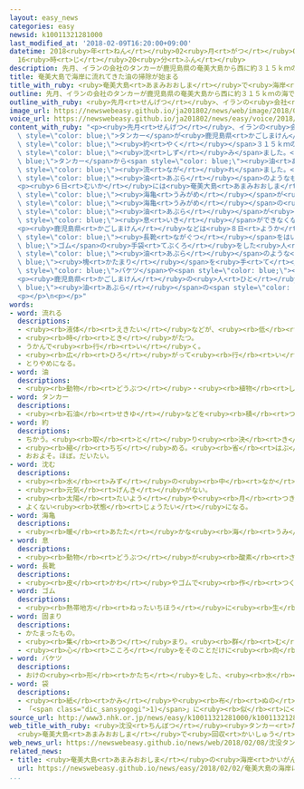 ```yaml
---
layout: easy_news
categories: easy
newsid: k10011321281000
last_modified_at: '2018-02-09T16:20:00+09:00'
datetime: 2018<ruby>年<rt>ねん</rt></ruby>02<ruby>月<rt>がつ</rt></ruby>09<ruby>日<rt>にち</rt></ruby>
  16<ruby>時<rt>じ</rt></ruby>20<ruby>分<rt>ふん</rt></ruby>
description: 先月、イランの会社のタンカーが鹿児島県の奄美大島から西に約３１５ｋｍの海で沈みました。
title: 奄美大島で海岸に流れてきた油の掃除が始まる
title_with_ruby: <ruby>奄美大島<rt>あまみおおしま</rt></ruby>で<ruby>海岸<rt>かいがん</rt></ruby>に<ruby>流<rt>なが</rt></ruby>れてきた<ruby>油<rt>あぶら</rt></ruby>の<ruby>掃除<rt>そうじ</rt></ruby>が<ruby>始<rt>はじ</rt></ruby>まる
outline: 先月、イランの会社のタンカーが鹿児島県の奄美大島から西に約３１５ｋｍの海で沈みました。
outline_with_ruby: <ruby>先月<rt>せんげつ</rt></ruby>、イランの<ruby>会社<rt>かいしゃ</rt></ruby>のタンカーが<ruby>鹿児島県<rt>かごしまけん</rt></ruby>の<ruby>奄美大島<rt>あまみおおしま</rt></ruby>から<ruby>西<rt>にし</rt></ruby>に<ruby>約<rt>やく</rt></ruby>３１５ｋｍの<ruby>海<rt>うみ</rt></ruby>で<ruby>沈<rt>しず</rt></ruby>みました。
image_url: https://newswebeasy.github.io/ja201802/news/web/image/2018/02/08/K10011321281_1802081939_1802081956_01_02.jpg
voice_url: https://newswebeasy.github.io/ja201802/news/easy/voice/2018/02/09/k10011321281000.mp3
content_with_ruby: "<p><ruby>先月<rt>せんげつ</rt></ruby>、イランの<ruby>会社<rt>かいしゃ</rt></ruby>の<span\
  \ style=\"color: blue;\">タンカー</span>が<ruby>鹿児島県<rt>かごしまけん</rt></ruby>の<ruby>奄美大島<rt>あまみおおしま</rt></ruby>から<ruby>西<rt>にし</rt></ruby>に<span\
  \ style=\"color: blue;\"><ruby>約<rt>やく</rt></ruby></span>３１５ｋｍの<ruby>海<rt>うみ</rt></ruby>で<span\
  \ style=\"color: blue;\"><ruby>沈<rt>しず</rt></ruby>み</span>ました。<span style=\"color:\
  \ blue;\">タンカー</span>から<span style=\"color: blue;\"><ruby>油<rt>あぶら</rt></ruby></span>が<ruby>出<rt>で</rt></ruby>て、<ruby>海<rt>うみ</rt></ruby>に<span\
  \ style=\"color: blue;\"><ruby>流<rt>なが</rt></ruby>れ</span>ました。</p>\n<p><ruby>８日<rt>ようか</rt></ruby><ruby>午後<rt>ごご</rt></ruby>５<ruby>時<rt>じ</rt></ruby>までに、<ruby>鹿児島県<rt>かごしまけん</rt></ruby>の<ruby>奄美大島<rt>あまみおおしま</rt></ruby>や<ruby>屋久島<rt>やくしま</rt></ruby>、<ruby>徳之島<rt>とくのしま</rt></ruby>など１０の<ruby>島<rt>しま</rt></ruby>で、<ruby>黒<rt>くろ</rt></ruby>い<span\
  \ style=\"color: blue;\"><ruby>油<rt>あぶら</rt></ruby></span>のようなものが<ruby>見<rt>み</rt></ruby>つかりました。</p>\n\
  <p><ruby>６日<rt>むいか</rt></ruby>には<ruby>奄美大島<rt>あまみおおしま</rt></ruby>の<ruby>海岸<rt>かいがん</rt></ruby>で、<span\
  \ style=\"color: blue;\"><ruby>海亀<rt>うみがめ</rt></ruby></span>が<ruby>死<rt>し</rt></ruby>んでいました。<span\
  \ style=\"color: blue;\"><ruby>海亀<rt>うみがめ</rt></ruby></span>の<ruby>口<rt>くち</rt></ruby>の<ruby>中<rt>なか</rt></ruby>には<span\
  \ style=\"color: blue;\"><ruby>油<rt>あぶら</rt></ruby></span>が<ruby>残<rt>のこ</rt></ruby>っていて、<span\
  \ style=\"color: blue;\"><ruby>息<rt>いき</rt></ruby></span>ができなくなって<ruby>死<rt>し</rt></ruby>んだようです。</p>\n\
  <p><ruby>鹿児島県<rt>かごしまけん</rt></ruby>などは<ruby>８日<rt>ようか</rt></ruby>から<ruby>海岸<rt>かいがん</rt></ruby>の<ruby>掃除<rt>そうじ</rt></ruby>を<ruby>始<rt>はじ</rt></ruby>めました。<ruby>奄美大島<rt>あまみおおしま</rt></ruby>では、<span\
  \ style=\"color: blue;\"><ruby>長靴<rt>ながぐつ</rt></ruby></span>をはいて<span style=\"color:\
  \ blue;\">ゴム</span>の<ruby>手袋<rt>てぶくろ</rt></ruby>をした<ruby>人<rt>ひと</rt></ruby>たちが、<ruby>黒<rt>くろ</rt></ruby>い<span\
  \ style=\"color: blue;\"><ruby>油<rt>あぶら</rt></ruby></span>のような<span style=\"color:\
  \ blue;\"><ruby>塊<rt>かたまり</rt></ruby></span>を<ruby>手<rt>て</rt></ruby>で<ruby>拾<rt>ひろ</rt></ruby>って<span\
  \ style=\"color: blue;\">バケツ</span>や<span style=\"color: blue;\"><ruby>袋<rt>ふくろ</rt></ruby></span>に<ruby>入<rt>い</rt></ruby>れていました。</p>\n\
  <p><ruby>鹿児島県<rt>かごしまけん</rt></ruby>の<ruby>人<rt>ひと</rt></ruby>は「<span style=\"color:\
  \ blue;\"><ruby>油<rt>あぶら</rt></ruby></span>の<span style=\"color: blue;\"><ruby>塊<rt>かたまり</rt></ruby></span>は<ruby>人<rt>ひと</rt></ruby>が<ruby>手<rt>て</rt></ruby>で<ruby>拾<rt>ひろ</rt></ruby>わなければなりません。<ruby>掃除<rt>そうじ</rt></ruby>する<ruby>人<rt>ひと</rt></ruby>の<ruby>安全<rt>あんぜん</rt></ruby>に<ruby>気<rt>き</rt></ruby>をつけて、<ruby>海岸<rt>かいがん</rt></ruby>をきれいにしたいです」と<ruby>話<rt>はな</rt></ruby>しています。</p>\n\
  <p></p>\n<p></p>"
words:
- word: 流れる
  descriptions:
  - <ruby><rb>液体</rb><rt>えきたい</rt></ruby>などが、<ruby><rb>低</rb><rt>ひく</rt></ruby>いほうへ<ruby><rb>動</rb><rt>うご</rt></ruby>く。
  - <ruby><rb>時</rb><rt>とき</rt></ruby>がたつ。
  - うかんで<ruby><rb>行</rb><rt>い</rt></ruby>く。
  - <ruby><rb>広</rb><rt>ひろ</rt></ruby>がって<ruby><rb>行</rb><rt>い</rt></ruby>く。
  - とりやめになる。
- word: 油
  descriptions:
  - <ruby><rb>動物</rb><rt>どうぶつ</rt></ruby>・<ruby><rb>植物</rb><rt>しょくぶつ</rt></ruby>・<ruby><rb>鉱物</rb><rt>こうぶつ</rt></ruby>からとった、<ruby><rb>水</rb><rt>みず</rt></ruby>と<ruby><rb>混</rb><rt>ま</rt></ruby>ざらない、<ruby><rb>燃</rb><rt>も</rt></ruby>えやすい<ruby><rb>液体</rb><rt>えきたい</rt></ruby>。
- word: タンカー
  descriptions:
  - <ruby><rb>石油</rb><rt>せきゆ</rt></ruby>などを<ruby><rb>積</rb><rt>つ</rt></ruby>んで<ruby><rb>運</rb><rt>はこ</rt></ruby>ぶ<ruby><rb>船</rb><rt>ふね</rt></ruby>。<ruby><rb>油送船</rb><rt>ゆそうせん</rt></ruby>。
- word: 約
  descriptions:
  - ちかう。<ruby><rb>取</rb><rt>と</rt></ruby>り<ruby><rb>決</rb><rt>き</rt></ruby>める。
  - <ruby><rb>縮</rb><rt>ちぢ</rt></ruby>める。<ruby><rb>省</rb><rt>はぶ</rt></ruby>く。<ruby><rb>簡単</rb><rt>かんたん</rt></ruby>にする。
  - おおよそ。ほぼ。だいたい。
- word: 沈む
  descriptions:
  - <ruby><rb>水</rb><rt>みず</rt></ruby>の<ruby><rb>中</rb><rt>なか</rt></ruby>に<ruby><rb>深</rb><rt>ふか</rt></ruby>く<ruby><rb>入</rb><rt>はい</rt></ruby>る。
  - <ruby><rb>元気</rb><rt>げんき</rt></ruby>がない。
  - <ruby><rb>太陽</rb><rt>たいよう</rt></ruby>や<ruby><rb>月</rb><rt>つき</rt></ruby>が<ruby><rb>地平線</rb><rt>ちへいせん</rt></ruby>にかくれる。
  - よくない<ruby><rb>状態</rb><rt>じょうたい</rt></ruby>になる。
- word: 海亀
  descriptions:
  - <ruby><rb>暖</rb><rt>あたた</rt></ruby>かな<ruby><rb>海</rb><rt>うみ</rt></ruby>にすむ、<ruby><rb>大</rb><rt>おお</rt></ruby>きなカメ。アカウミガメ・アオウミガメなどがいる。こうらは<ruby><rb>１</rb><rt>いち</rt></ruby>～<ruby><rb>２</rb><rt>に</rt></ruby>メートルにもなる。<ruby><rb>卵</rb><rt>たまご</rt></ruby>は、<ruby><rb>陸</rb><rt>りく</rt></ruby>に<ruby><rb>上</rb><rt>あ</rt></ruby>がって<ruby><rb>砂浜</rb><rt>すなはま</rt></ruby>で<ruby><rb>産</rb><rt>う</rt></ruby>む。
- word: 息
  descriptions:
  - <ruby><rb>動物</rb><rt>どうぶつ</rt></ruby>が<ruby><rb>酸素</rb><rt>さんそ</rt></ruby>を<ruby><rb>取</rb><rt>と</rt></ruby>るために、<ruby><rb>空気</rb><rt>くうき</rt></ruby>を<ruby><rb>吸</rb><rt>す</rt></ruby>ったり、はいたりすること。また、その<ruby><rb>空気</rb><rt>くうき</rt></ruby>。
- word: 長靴
  descriptions:
  - <ruby><rb>皮</rb><rt>かわ</rt></ruby>やゴムで<ruby><rb>作</rb><rt>つく</rt></ruby>った、ひざの<ruby><rb>近</rb><rt>ちか</rt></ruby>くまである<ruby><rb>長</rb><rt>なが</rt></ruby>いくつ。
- word: ゴム
  descriptions:
  - <ruby><rb>熱帯地方</rb><rt>ねったいちほう</rt></ruby>に<ruby><rb>生</rb><rt>は</rt></ruby>える、ゴムの<ruby><rb>木</rb><rt>き</rt></ruby>のしるで<ruby><rb>作</rb><rt>つく</rt></ruby>ったもの。のび<ruby><rb>縮</rb><rt>ちぢ</rt></ruby>みする。タイヤ、ボール、くつの<ruby><rb>底</rb><rt>そこ</rt></ruby>などに<ruby><rb>使</rb><rt>つか</rt></ruby>う。
- word: 固まり
  descriptions:
  - かたまったもの。
  - <ruby><rb>集</rb><rt>あつ</rt></ruby>まり。<ruby><rb>群</rb><rt>む</rt></ruby>れ。
  - <ruby><rb>心</rb><rt>こころ</rt></ruby>をそのことだけに<ruby><rb>向</rb><rt>む</rt></ruby>ける。
- word: バケツ
  descriptions:
  - おけの<ruby><rb>形</rb><rt>かたち</rt></ruby>をした、<ruby><rb>水</rb><rt>みず</rt></ruby>などの<ruby><rb>入</rb><rt>い</rt></ruby>れ<ruby><rb>物</rb><rt>もの</rt></ruby>。つるが<ruby><rb>付</rb><rt>つ</rt></ruby>いて、<ruby><rb>持</rb><rt>も</rt></ruby>ち<ruby><rb>運</rb><rt>はこ</rt></ruby>びに<ruby><rb>使</rb><rt>つか</rt></ruby>う。
- word: 袋
  descriptions:
  - <ruby><rb>紙</rb><rt>かみ</rt></ruby>や<ruby><rb>布</rb><rt>ぬの</rt></ruby>などで<ruby><rb>作</rb><rt>つく</rt></ruby>り、<ruby><rb>中</rb><rt>なか</rt></ruby>に<ruby><rb>物</rb><rt>もの</rt></ruby>を<ruby><rb>入</rb><rt>い</rt></ruby>れて、<ruby><rb>口</rb><rt>くち</rt></ruby>をしめるようにした<ruby><rb>入</rb><rt>い</rt></ruby>れ<ruby><rb>物</rb><rt>もの</rt></ruby>。
  - 「<span class="dic_sansyogogi">1)</span>」に<ruby><rb>似</rb><rt>に</rt></ruby>た<ruby><rb>形</rb><rt>かたち</rt></ruby>のもの。
source_url: http://www3.nhk.or.jp/news/easy/k10011321281000/k10011321281000.html
web_title_with_ruby: <ruby>沈没<rt>ちんぼつ</rt></ruby><ruby>タンカー<rt>たんかー</rt></ruby>の<ruby>油<rt>あぶら</rt></ruby>が<ruby>漂着<rt>ひょうちゃく</rt></ruby>か
  <ruby>奄美大島<rt>あまみおおしま</rt></ruby>で<ruby>回収<rt>かいしゅう</rt></ruby><ruby>作業<rt>さぎょう</rt></ruby><ruby>開始<rt>かいし</rt></ruby>
web_news_url: https://newswebeasy.github.io/news/web/2018/02/08/沈没タンカーの油が漂着か-奄美大島で回収作業開始
related_news:
- title: <ruby>奄美大島<rt>あまみおおしま</rt></ruby>の<ruby>海岸<rt>かいがん</rt></ruby>に<ruby>油<rt>あぶら</rt></ruby>のような<ruby>物<rt>もの</rt></ruby>　　<ruby>沈<rt>しず</rt></ruby>んだタンカーの<ruby>油<rt>あぶら</rt></ruby>か
  url: https://newswebeasy.github.io/news/easy/2018/02/02/奄美大島の海岸に油のような物-沈んだタンカーの油か
...
```

